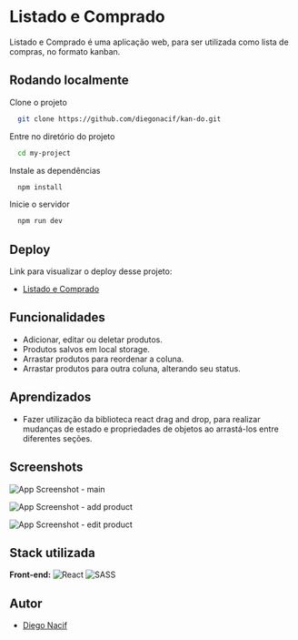 
# Listado e Comprado

Listado e Comprado é uma aplicação web, para ser utilizada como lista de compras, no formato kanban.




## Rodando localmente

Clone o projeto

```bash
  git clone https://github.com/diegonacif/kan-do.git
```

Entre no diretório do projeto

```bash
  cd my-project
```

Instale as dependências

```bash
  npm install
```

Inicie o servidor

```bash
  npm run dev
```


## Deploy

Link para visualizar o deploy desse projeto:

- [Listado e Comprado](https://listado-e-comprado.vercel.app/)
## Funcionalidades

- Adicionar, editar ou deletar produtos.
- Produtos salvos em local storage.
- Arrastar produtos para reordenar a coluna.
- Arrastar produtos para outra coluna, alterando seu status.


## Aprendizados

* Fazer utilização da biblioteca react drag and drop, para realizar mudanças de estado e propriedades de objetos ao arrastá-los entre diferentes seções.
## Screenshots

![App Screenshot - main](https://images2.imgbox.com/b8/f4/gaQTJSal_o.png)

![App Screenshot - add product](https://images2.imgbox.com/1c/3a/lyzAXP3J_o.png)

![App Screenshot - edit product](https://images2.imgbox.com/32/6e/iLIpvvsR_o.png)



## Stack utilizada

**Front-end:** ![React](https://img.shields.io/badge/react-%2320232a.svg?style=for-the-badge&logo=react&logoColor=%2361DAFB)
![SASS](https://img.shields.io/badge/SASS-hotpink.svg?style=for-the-badge&logo=SASS&logoColor=white)



## Autor

- [Diego Nacif](https://www.github.com/diegonacif)

